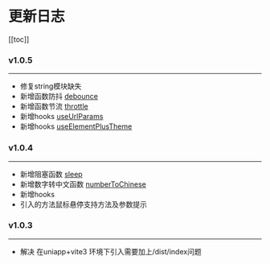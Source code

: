 <!--
 * @Description:
 * @Autor: 万洲
 * @Date: 2023-02-25 13:13:00
 * @LastEditors: 万洲
 * @LastEditTime: 2023-02-25 15:26:35
-->

# 更新日志

[[toc]]

### v1.0.5

---
- 修复string模块缺失 
- 新增函数防抖 [debounce](../apis/other/debounce.md)
- 新增函数节流 [throttle](../apis/other/throttle.md)
- 新增hooks [useUrlParams](../hooks/useUrlParams/api.md)
- 新增hooks [useElementPlusTheme](../hooks/useElementPlusTheme/api.md)

### v1.0.4

---

- 新增阻塞函数 [sleep](../apis/other/sleep)
- 新增数字转中文函数 [numberToChinese](../apis/number/numberToChinese)
- 新增hooks
- 引入的方法鼠标悬停支持方法及参数提示

### v1.0.3

---

- 解决 在uniapp+vite3 环境下引入需要加上/dist/index问题

